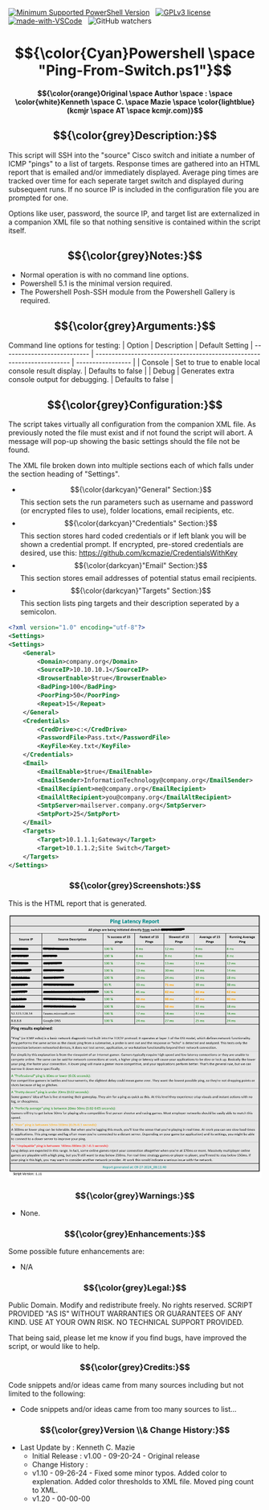 <!---
<head>
<meta name="google-site-verification" content="SiI2B_QvkFxrKW8YNvNf7w7gTIhzZsP9-yemxArYWwI" />
</head>
-->
[![Minimum Supported PowerShell Version][powershell-minimum]][powershell-github]&nbsp;&nbsp;
[![GPLv3 license](https://img.shields.io/badge/License-GPLv3-blue.svg)](http://perso.crans.org/besson/LICENSE.html)&nbsp;&nbsp;
[![made-with-VSCode](https://img.shields.io/badge/Made%20with-VSCode-1f425f.svg)](https://code.visualstudio.com/)&nbsp;&nbsp;
![GitHub watchers](https://img.shields.io/github/watchers/kcmazie/Cisco-Device-Inventory?style=plastic)

[powershell-minimum]: https://img.shields.io/badge/PowerShell-5.1+-blue.svg 
[powershell-github]:  https://github.com/PowerShell/PowerShell
<span style="background-color:black">
# $${\color{Cyan}Powershell \space "Ping-From-Switch.ps1"}$$

#### $${\color{orange}Original \space Author \space : \space \color{white}Kenneth \space C. \space Mazie \space \color{lightblue}(kcmjr \space AT \space kcmjr.com)}$$

## $${\color{grey}Description:}$$ 
This script will SSH into the "source" Cisco switch and initiate a number of ICMP "pings" to a list of targets.
  Response times are gathered into an HTML report that is emailed and/or immediately displayed.  Average ping 
  times are tracked over time for each seperate target switch and displayed during subsequent runs.  If no 
  source IP is included in the configuration file you are prompted for one. 

Options like user, password, the source IP, and target list are externalized in a companion XML file so that nothing sensitive is contained within the script itself.

## $${\color{grey}Notes:}$$ 
* Normal operation is with no command line options.
* Powershell 5.1 is the minimal version required.
* The Powershell Posh-SSH module from the Powershell Gallery is required.

## $${\color{grey}Arguments:}$$ 
Command line options for testing: 
| Option | Description | Default Setting
| --------------------------- | ---------------------------------------------------------------------- | ----------------- |
| Console     | Set to true to enable local console result display. | Defaults to false | 
| Debug       | Generates extra console output for debugging. | Defaults to false | 

## $${\color{grey}Configuration:}$$ 
The script takes virtually all configuration from the companion XML file.  As previously noted the file must exist and if not found the script will abort.  A message will pop-up showing the basic settings should the file not be found.

The XML file broken down into multiple sections each of which falls under the section heading of "Settings".

* $${\color{darkcyan}"General"  Section:}$$ This section sets the run parameters such as username and password (or encrypted files to use), folder locations, email recipients, etc.
* $${\color{darkcyan}"Credentials"  Section:}$$ This section stores hard coded credentials or if left blank you will be shown a credential prompt.  If encrypted, pre-stored credentials are desired, use this: https://github.com/kcmazie/CredentialsWithKey
* $${\color{darkcyan}"Email"  Section:}$$ This section stores email addresses of potential status email recipients.
* $${\color{darkcyan}"Targets"  Section:}$$ This section lists ping targets and their description seperated by a semicolon.  
 
```xml
<?xml version="1.0" encoding="utf-8"?>
<Settings>
<Settings>
    <General>
        <Domain>company.org</Domain>
        <SourceIP>10.10.10.1</SourceIP>
        <BrowserEnable>$true</BrowserEnable>
        <BadPing>100</BadPing>
        <PoorPing>50</PoorPing>
        <Repeat>15</Repeat>
    </General>
    <Credentials>
        <CredDrive>c:</CredDrive>
        <PasswordFile>Pass.txt</PasswordFile>
        <KeyFile>Key.txt</KeyFile>
    </Credentials>    
    <Email>
        <EmailEnable>$true</EmailEnable>
        <EmailSender>InformationTechnology@company.org</EmailSender>
        <EmailRecipient>me@company.org</EmailRecipient>
        <EmailAltRecipient>you@company.org</EmailAltRecipient>
        <SmtpServer>mailserver.company.org</SmtpServer>
        <SmtpPort>25</SmtpPort>
    </Email>
    <Targets>
        <Target>10.1.1.1;Gateway</Target>
        <Target>10.1.1.2;Site Switch</Target>
    </Targets> 
</Settings>
```
   
### $${\color{grey}Screenshots:}$$ 
   This is the HTML report that is generated.
   
![Initial GUI](https://github.com/kcmazie/Ping-From-Switch/blob/main/Screenshot.jpg "HTML Report")
   
<!-- ![Initial GUI](https://github.com/kcmazie/Site-Check/blob/main/Screenshot1.jpg "Initial GUI") -->
  
### $${\color{grey}Warnings:}$$ 
* None. 

### $${\color{grey}Enhancements:}$$ 
Some possible future enhancements are:
* N/A

### $${\color{grey}Legal:}$$ 
Public Domain. Modify and redistribute freely. No rights reserved. 
SCRIPT PROVIDED "AS IS" WITHOUT WARRANTIES OR GUARANTEES OF ANY KIND. USE AT YOUR OWN RISK. NO TECHNICAL SUPPORT PROVIDED.

That being said, please let me know if you find bugs, have improved the script, or would like to help. 

### $${\color{grey}Credits:}$$  
Code snippets and/or ideas came from many sources including but not limited to the following: 
* Code snippets and/or ideas came from too many sources to list...
  
### $${\color{grey}Version \\& Change History:}$$ 
* Last Update by  : Kenneth C. Mazie 
  * Initial Release : v1.00 - 09-20-24 - Original release
  * Change History :
  * v1.10 - 09-26-24 - Fixed some minor typos.  Added color to explenation.  Added color thresholds to  XML file.  Moved ping count to XML.
  * v1.20 - 00-00-00
 </span>

